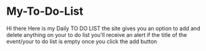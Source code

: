 # My-To-Do-List
Hi there 
Here is my Daily TO DO LIST
the site gives you an option to add and delete anything on your to do list 
you'll receive an alert if the title of the event/your to do list is empty once you click the add button
